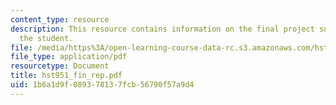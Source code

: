 ```yaml
---
content_type: resource
description: This resource contains information on the final project submitted by
  the student.
file: /media/https%3A/open-learning-course-data-rc.s3.amazonaws.com/hst-951j-medical-decision-support-fall-2005/1b6a1d9f089378137fcb56790f57a9d4_hst951_fin_rep.pdf
file_type: application/pdf
resourcetype: Document
title: hst951_fin_rep.pdf
uid: 1b6a1d9f-0893-7813-7fcb-56790f57a9d4
---
```

